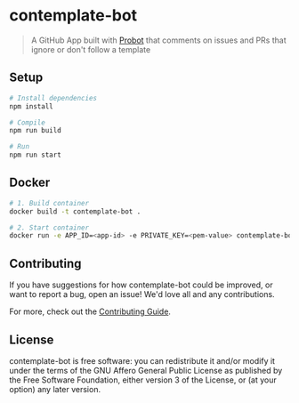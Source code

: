 # contemplate-bot

> A GitHub App built with [Probot](https://github.com/probot/probot) that comments on issues and PRs that ignore or don&#x27;t follow a template

## Setup

```sh
# Install dependencies
npm install

# Compile
npm run build

# Run
npm run start
```

## Docker

```sh
# 1. Build container
docker build -t contemplate-bot .

# 2. Start container
docker run -e APP_ID=<app-id> -e PRIVATE_KEY=<pem-value> contemplate-bot
```

## Contributing

If you have suggestions for how contemplate-bot could be improved, or want to report a bug, open an issue! We'd love all and any contributions.

For more, check out the [Contributing Guide](CONTRIBUTING.md).

## License

contemplate-bot is free software: you can redistribute it and/or modify
it under the terms of the GNU Affero General Public License as published by
the Free Software Foundation, either version 3 of the License, or
(at your option) any later version.

